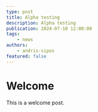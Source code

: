 ```yaml
---
type: post
title: Alpha testing
description: Alpha testing
publication: 2024-07-10 12:00:00
tags: 
    - news
authors: 
    - andris-sipos
featured: false
---
```


# Welcome

This is a welcome post.
